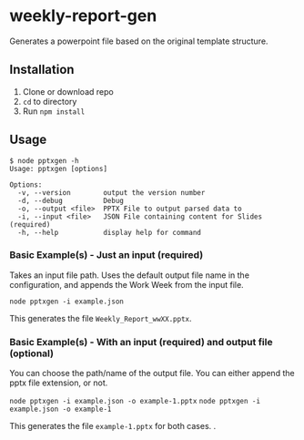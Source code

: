 # weekly-report-gen

Generates a powerpoint file based on the original template structure. 

## Installation

1. Clone or download repo
2. `cd` to directory 
3. Run `npm install`

## Usage

```
$ node pptxgen -h
Usage: pptxgen [options]

Options:
  -v, --version        output the version number
  -d, --debug          Debug
  -o, --output <file>  PPTX File to output parsed data to
  -i, --input <file>   JSON File containing content for Slides (required)
  -h, --help           display help for command
```

### Basic Example(s) - Just an input (required)

Takes an input file path. Uses the default output file name in the configuration, and appends the Work Week from the input file. 

`node pptxgen -i example.json`

This generates the file `Weekly_Report_wwXX.pptx`.

### Basic Example(s) - With an input (required) and output file (optional)

You can choose the path/name of the output file. You can either append the pptx file extension, or not. 

`node pptxgen -i example.json -o example-1.pptx`
`node pptxgen -i example.json -o example-1`

This generates the file `example-1.pptx` for both cases. .